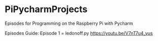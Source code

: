 # PiPycharmProjects

Episodes for Programming on the Raspberry Pi with Pycharm


Episodes Guide:
Episode 1 = ledonoff.py     https://youtu.be/V7nT7u4_yus
